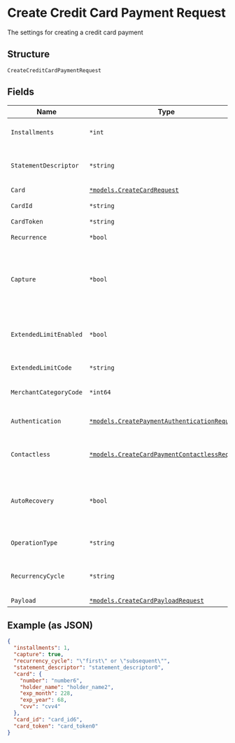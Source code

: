 
# Create Credit Card Payment Request

The settings for creating a credit card payment

## Structure

`CreateCreditCardPaymentRequest`

## Fields

| Name | Type | Tags | Description |
|  --- | --- | --- | --- |
| `Installments` | `*int` | Optional | Number of installments<br>**Default**: `1` |
| `StatementDescriptor` | `*string` | Optional | The text that will be shown on the credit card's statement |
| `Card` | [`*models.CreateCardRequest`](../../doc/models/create-card-request.md) | Optional | Credit card data |
| `CardId` | `*string` | Optional | The credit card id |
| `CardToken` | `*string` | Optional | - |
| `Recurrence` | `*bool` | Optional | Indicates a recurrence |
| `Capture` | `*bool` | Optional | Indicates if the operation should be only authorization or auth and capture.<br>**Default**: `true` |
| `ExtendedLimitEnabled` | `*bool` | Optional | Indicates whether the extended label (private label) is enabled |
| `ExtendedLimitCode` | `*string` | Optional | Extended Limit Code |
| `MerchantCategoryCode` | `*int64` | Optional | Customer business segment code |
| `Authentication` | [`*models.CreatePaymentAuthenticationRequest`](../../doc/models/create-payment-authentication-request.md) | Optional | The payment authentication request |
| `Contactless` | [`*models.CreateCardPaymentContactlessRequest`](../../doc/models/create-card-payment-contactless-request.md) | Optional | The Credit card payment contactless request |
| `AutoRecovery` | `*bool` | Optional | Indicates whether a particular payment will enter the offline retry flow |
| `OperationType` | `*string` | Optional | AuthOnly, AuthAndCapture, PreAuth |
| `RecurrencyCycle` | `*string` | Optional | Defines whether the card has been used one or more times. |
| `Payload` | [`*models.CreateCardPayloadRequest`](../../doc/models/create-card-payload-request.md) | Optional | - |

## Example (as JSON)

```json
{
  "installments": 1,
  "capture": true,
  "recurrency_cycle": "\"first\" or \"subsequent\"",
  "statement_descriptor": "statement_descriptor0",
  "card": {
    "number": "number6",
    "holder_name": "holder_name2",
    "exp_month": 228,
    "exp_year": 68,
    "cvv": "cvv4"
  },
  "card_id": "card_id6",
  "card_token": "card_token0"
}
```

